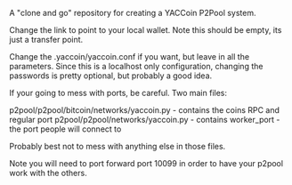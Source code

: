 A "clone and go" repository for creating a YACCoin P2Pool system.

Change the link to point to your local wallet.  Note this should be empty, its just a transfer
point.

Change the .yaccoin/yaccoin.conf if you want, but leave in all the parameters.  Since this is a
localhost only configuration, changing the passwords is pretty optional, but probably a good idea.

If your going to mess with ports, be careful.  Two main files:

p2pool/p2pool/bitcoin/networks/yaccoin.py - contains the coins RPC and regular port
p2pool/p2pool/networks/yaccoin.py - contains worker_port - the port people will connect to

Probably best not to mess with anything else in those files.

Note you will need to port forward port 10099 in order to have your p2pool work with the others.

